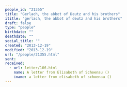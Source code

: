 ```yaml
---
people_id: "21355"
title: "Gerlach, the abbot of Deutz and his brothers"
ititle: "gerlach, the abbot of deutz and his brothers"
draft: false
type: "people"
birthdate: ""
deathdate: ""
social_title: ""
created: "2013-12-19"
modified: "2013-12-19"
url: "/people/21355.html"
sent:
received:
  - url: letter/106.html
    name: A letter from Elisabeth of Schoenau ()
    iname: a letter from elisabeth of schoenau ()
---
```

